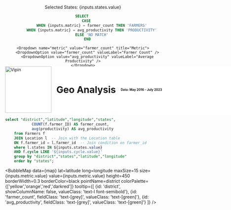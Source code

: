 <div style="position: relative">
<div style="display: flex; align-items: center; gap: 16px; position:fixed;top:0;width:100%;margin-top:6.6vh;z-index:1000;background:white;padding-bottom:0.35rem">
  <img 
    src="https://globalgreengroup.com/wp-content/uploads/2015/07/logo.png" 
    alt="Vipin" 
    style="width: 150px; height: auto;">
  <h1 style="font-weight: bold; font-size: 30px; margin: 0;">Geo Analysis</h1>
  <h2 style="font-size: 10px; margin: 0">Data: May 2016 - July 2023</h2>
</div>
</div>


<center>

<Dropdown data={cycle} name=cycle value=cycle title="cycle">
    <DropdownOption value="%" valueLabel="All"/>
</Dropdown>

<Dropdown
  data={states} 
  name="states"
  value=states 
  multiple={true} 
  title="Select States">
  <DropdownOption value=""/>
</Dropdown>

Selected States: {inputs.states.value}

```sql title_
SELECT 
    CASE 
        WHEN {inputs.matric} = farmer_count THEN 'FARMERS'
        WHEN {inputs.matric} = avg_productivity THEN 'PRODUCTIVITY'
        ELSE 'NO MATCH'
    END
```

    <Dropdown name="metric" value="farmer_count" title="Metric">
        <DropdownOption value="farmer_count" valueLabel="Farmer Count" />
        <DropdownOption value="avg_productivity" valueLabel="Average Productivity" />
    </Dropdown>

</center>


```sql states
  select
      states
  from Supabase.Location
  group by states
```
```sql cycle
  select
      cycle
  from Supabase.Farmers
  group by cycle
```

```sql map
select "district","latitude","longitude","states",
            COUNT(f.farmer_ID) AS farmer_count,
            avg(productivity) AS avg_productivity
    from Farmers f
    JOIN Location l  -- Join with the Location table
    ON f.farmer_id = l.farmer_id  -- Join condition on farmer_id
    where l.states IN ${inputs.states.value}
    AND f.cycle LIKE '${inputs.cycle.value}'
    group by "district","states","latitude","longitude"
    order by "states";
```


<BarChart 
    data={map}
    title="FARMERS BY STATE"
    x="states"
    y={inputs.metric.value}
    type="grouped"
    swapXY={true}
    sort="states"
    lables=true
/>

<BubbleMap 
    data={map} 
    lat=latitude 
    long=longitude
    maxSize=15
    size={inputs.metric.value} 
    value={inputs.metric.value}
    height=450
    borderWidth=0.3
    borderColor=black
    pointName=district
    colorPalette={['yellow','orange','red','darkred']}
    tooltip={[
        {id: 'district', showColumnName: false, valueClass: 'text-l font-semibold'},
        {id: 'farmer_count', fieldClass: 'text-[grey]', valueClass: 'text-[green]'},
        {id: 'avg_productivity', fieldClass: 'text-[grey]', valueClass: 'text-[green]'}
    ]}
/>
